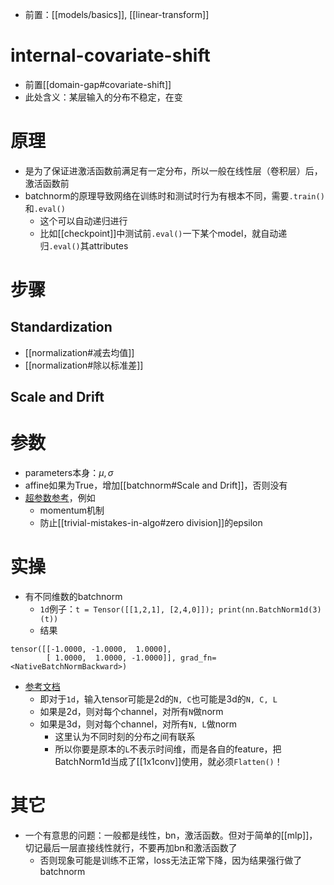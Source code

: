 - 前置：[[models/basics]], [[linear-transform]]
# internal-covariate-shift
- 前置[[domain-gap#covariate-shift]]
- 此处含义：某层输入的分布不稳定，在变
# 原理
- 是为了保证进激活函数前满足有一定分布，所以一般在线性层（卷积层）后，激活函数前
- batchnorm的原理导致网络在训练时和测试时行为有根本不同，需要`.train()`和`.eval()`
  - 这个可以自动递归进行
  - 比如[[checkpoint]]中测试前`.eval()`一下某个model，就自动递归`.eval()`其attributes
# 步骤
## Standardization
- [[normalization#减去均值]]
- [[normalization#除以标准差]]
## Scale and Drift
# 参数
- parameters本身：$\mu,\sigma$
- affine如果为True，增加[[batchnorm#Scale and Drift]]，否则没有
- [超参数参考](https://blog.csdn.net/weixin_39228381/article/details/107896863)，例如
  - momentum机制
  - 防止[[trivial-mistakes-in-algo#zero division]]的epsilon
# 实操
- 有不同维数的batchnorm
  - `1d`例子：`t = Tensor([[1,2,1], [2,4,0]]); print(nn.BatchNorm1d(3)(t))`
  - 结果
```text
tensor([[-1.0000, -1.0000,  1.0000],
        [ 1.0000,  1.0000, -1.0000]], grad_fn=<NativeBatchNormBackward>)
```
- [参考文档](https://pytorch.org/docs/stable/generated/torch.nn.BatchNorm1d.html)
  - 即对于`1d`，输入tensor可能是2d的`N, C`也可能是3d的`N, C, L`
  - 如果是2d，则对每个channel，对所有`N`做norm
  - 如果是3d，则对每个channel，对所有`N, L`做norm
    - 这里认为不同时刻的分布之间有联系
    - 所以你要是原本的`L`不表示时间维，而是各自的feature，把BatchNorm1d当成了[[1x1conv]]使用，就必须`Flatten()`！
# 其它
- 一个有意思的问题：一般都是线性，bn，激活函数。但对于简单的[[mlp]]，切记最后一层直接线性就行，不要再加bn和激活函数了
  - 否则现象可能是训练不正常，loss无法正常下降，因为结果强行做了batchnorm
